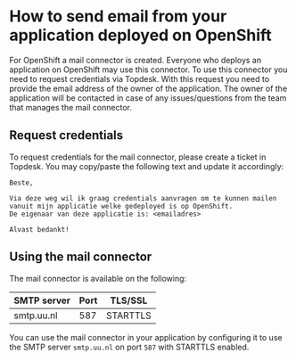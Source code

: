 # How to send email from your application deployed on OpenShift
For OpenShift a mail connector is created. Everyone who deploys an application on OpenShift may use this connector.
To use this connector you need to request credentials via Topdesk. With this request you need to provide the email address of the owner of the application. 
The owner of the application will be contacted in case of any issues/questions from the team that manages the mail connector.

## Request credentials
To request credentials for the mail connector, please create a ticket in Topdesk. You may copy/paste the following text and update it accordingly:

```text
Beste,

Via deze weg wil ik graag credentials aanvragen om te kunnen mailen vanuit mijn applicatie welke gedeployed is op OpenShift.
De eigenaar van deze applicatie is: <emailadres>

Alvast bedankt!
```

## Using the mail connector
The mail connector is available on the following: 

| SMTP server | Port | TLS/SSL |
|-------------|------|---------|
| smtp.uu.nl  | 587  | STARTTLS |

You can use the mail connector in your application by configuring it to use the SMTP server `smtp.uu.nl` on port `587` with STARTTLS enabled.

